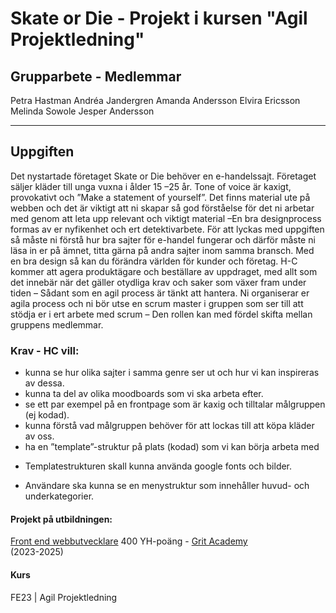 # Skate or Die - Projekt i kursen "Agil Projektledning"

## Grupparbete - Medlemmar
Petra Hastman
Andréa Jandergren
Amanda Andersson
Elvira Ericsson
Melinda Sowole
Jesper Andersson


---

## Uppgiften
Det nystartade företaget Skate or Die behöver en e-handelssajt. Företaget säljer kläder till unga vuxna i ålder 15 –25 år. Tone of voice är kaxigt, provokativt och ”Make a statement of yourself”.
Det finns material ute på webben och det är viktigt att ni skapar så god förståelse för det ni arbetar med genom att leta upp relevant och viktigt material –En bra designprocess formas av er nyfikenhet och ert detektivarbete.
För att lyckas med uppgiften så måste ni förstå hur bra sajter för e-handel fungerar och därför måste ni läsa in er på ämnet, titta gärna på andra sajter inom samma bransch.
Med en bra design så kan du förändra världen för kunder och företag. 
H-C kommer att agera produktägare och beställare av uppdraget, med allt som det innebär när det gäller otydliga krav och saker som växer fram under tiden – Sådant som en agil process är tänkt att hantera.
Ni organiserar er agila process och ni bör utse en scrum master i gruppen som ser till att stödja er i ert arbete med scrum – Den rollen kan med fördel skifta mellan gruppens medlemmar.

### Krav - HC vill:
* kunna se hur olika sajter i samma genre ser ut och hur vi kan inspireras av dessa.
* kunna ta del av olika moodboards som vi ska arbeta efter.
* se ett par exempel på en frontpage som är kaxig och tilltalar målgruppen (ej kodad).
* kunna förstå vad målgruppen behöver för att lockas till att köpa kläder av oss.
* ha en ”template”-struktur på plats (kodad) som vi kan börja arbeta med 
- Templatestrukturen skall kunna använda google fonts och bilder.
* Användare ska kunna se en menystruktur som innehåller huvud- och underkategorier.


#### Projekt på utbildningen:
[Front end webbutvecklare](https://gritacademy.se/front-end-webbutvecklare/) 400 YH-poäng - [Grit Academy](https://gritacademy.se/)  
(2023-2025)

#### Kurs
FE23 | Agil Projektledning
